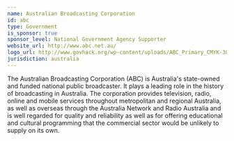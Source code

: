 ```yaml
---
name: Australian Broadcasting Corporation
id: abc
type: Government
is_sponsor: true
sponsor_level: National Government Agency Supporter
website_url: http://www.abc.net.au/
logo_url: http://www.govhack.org/wp-content/uploads/ABC_Primary_CMYK-300x300.png
jurisdiction: australia
---
```


The Australian Broadcasting Corporation (ABC) is Australia's state-owned and funded national public broadcaster. It plays a leading role in the history of broadcasting in Australia. The corporation provides television, radio, online and mobile services throughout metropolitan and regional Australia, as well as overseas through the Australia Network and Radio Australia and is well regarded for quality and reliability as well as for offering educational and cultural programming that the commercial sector would be unlikely to supply on its own.